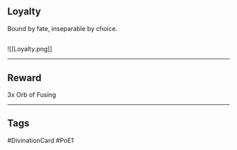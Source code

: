 ## Loyalty
Bound by fate,
inseparable by choice.
## 
![[Loyalty.png]]

---
## Reward
3x Orb of Fusing

---
## Tags
#DivinationCard
#PoE1